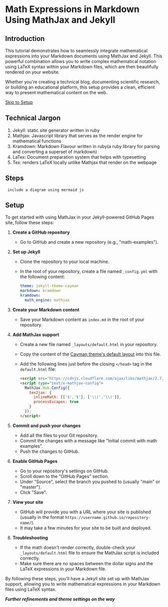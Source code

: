 # Math Expressions in Markdown Using MathJax and Jekyll

## Introduction

This tutorial demonstrates how to seamlessly integrate mathematical expressions into your Markdown documents using MathJax and Jekyll. This powerful combination allows you to write complex mathematical notation using LaTeX syntax within your Markdown files, which are then beautifully rendered on your website.

Whether you're creating a technical blog, documenting scientific research, or building an educational platform, this setup provides a clean, efficient way to present mathematical content on the web.

[Skip to Setup](#setup)

## Technical Jargon
1. Jekyll: static site generator written in ruby
2. Mathjax: Javascript library that serves as the render engine for mathematical functions
3. Kramdown: Markdown Flavour written in ruby(a ruby library for parsing and converting a superset of markdown)
4. LaTex: Document preparation system that helps with typesetting 
5. Tex: renders LaTeX locally unlike Mathjax that render on the webpage

## Steps
``` include a diagram using mermaid js```

## Setup

To get started with using MathJax in your Jekyll-powered GitHub Pages site, follow these steps:

1. **Create a GitHub repository**
   - Go to GitHub and create a new repository (e.g., "math-examples").

2. **Set up Jekyll**
   - Clone the repository to your local machine.
   - In the root of your repository, create a file named `_config.yml` with the following content:

     ```yaml
     theme: jekyll-theme-cayman
     markdown: kramdown
     kramdown:
       math_engine: mathjax
     ```

3. **Create your Markdown content**
   - Save your Markdown content as `index.md` in the root of your repository.

4. **Add MathJax support**
   - Create a new file named `_layouts/default.html` in your repository.
   - Copy the content of the [Cayman theme's default layout](https://github.com/pages-themes/cayman/blob/master/_layouts/default.html) into this file.
   - Add the following lines just before the closing `</head>` tag in the `default.html` file:

     ```html
     <script src="https://cdnjs.cloudflare.com/ajax/libs/mathjax/2.7.0/MathJax.js?config=TeX-AMS-MML_HTMLorMML" type="text/javascript"></script>
     <script type="text/x-mathjax-config">
       MathJax.Hub.Config({
         tex2jax: {
           inlineMath: [['$','$'], ['\\(','\\)']],
           processEscapes: true
         }
       });
     </script>
     ```

5. **Commit and push your changes**
   - Add all the files to your Git repository.
   - Commit the changes with a message like "Initial commit with math examples".
   - Push the changes to GitHub.

6. **Enable GitHub Pages**
   - Go to your repository's settings on GitHub.
   - Scroll down to the "GitHub Pages" section.
   - Under "Source", select the branch you pushed to (usually "main" or "master").
   - Click "Save".

7. **View your site**
   - GitHub will provide you with a URL where your site is published (usually in the format `https://username.github.io/repository-name/`).
   - It may take a few minutes for your site to be built and deployed.

8. **Troubleshooting**
   - If the math doesn't render correctly, double-check your `_layouts/default.html` file to ensure the MathJax script is included correctly.
   - Make sure there are no spaces between the dollar signs and the LaTeX expressions in your Markdown file.

By following these steps, you'll have a Jekyll site set up with MathJax support, allowing you to write mathematical expressions in your Markdown files using LaTeX syntax.

***Further refinements and theme settings on the way***
